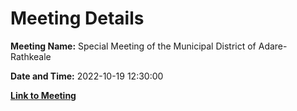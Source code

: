 # Meeting Details

**Meeting Name:** Special Meeting of the Municipal District of Adare-Rathkeale

**Date and Time:** 2022-10-19 12:30:00

**[Link to Meeting](https://www.limerick.ie/council/whats-on/special-meeting-municipal-district-adare-rathkeale-24)**
